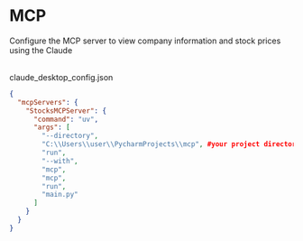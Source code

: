 # MCP

Configure the MCP server to view company information and stock prices using the Claude<br><br>

claude_desktop_config.json<br>
```json
{
  "mcpServers": {
    "StocksMCPServer": {
      "command": "uv",
      "args": [
        "--directory",
        "C:\\Users\\user\\PycharmProjects\\mcp", #your project directory
        "run",
        "--with",
        "mcp",
        "mcp",
        "run",
        "main.py"
      ]
    }
  }
}
